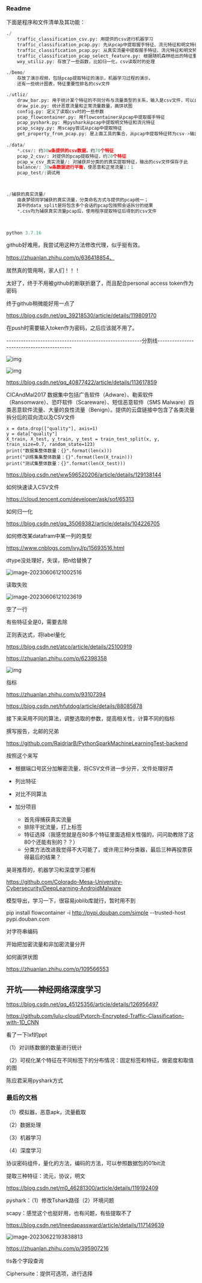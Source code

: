 ### Readme

下面是程序和文件清单及其功能：

```python
./
	traffic_classification_csv.py: 用提供的csv进行机器学习
	traffic_classification_pcap.py: 先从pcap中提取握手特征、流元特征和明文特征到csv，再进行机器学习
    traffic_classification_pcap.py: 从真实流量中提取握手特征、流元特征和明文特征到csv，再进行机器学习
    traffic_classification_pcap_select_feature.py: 根据随机森林给出的特征重要性排名，选取相关性教强的特征作为输入，进行机器学习
	wxy_utiliz.py: 存放了一些函数，比如归一化，csv读取时的处理
        
./Demo/
	存放了演示视频，包括pcap提取特征的演示，机器学习过程的演示，
    还有一些统计图表，特征重要性排名的csv文件

./utliz/
	draw_bar.py: 用于统计某个特征的不同分布与流量类型的关系，输入是csv文件，可以自己选择要统计的特征，最后输出两个字典，其中一个是正常流量在特征不同取值情况下的分布，另一个是恶意的。然后用该数据做柱状图。
	draw_pie.py: 统计恶意流量和正常流量数量，画饼状图
	config.py: 定义了读取csv时的一些参数
	pcap_flowcontainer.py: 用flowcontainer从pcap中提取握手特征
	pcap_pyshark.py: 用pyshark从pcap中提取明文特征和流元特征
	pcap_scapy.py: 用scapy尝试从pcap中提取特征
	get_property_from_pcap.py: 是上面工具的集合，从pcap中提取特征转为csv->输出csv
	
./data/
	*.csv/: 约30w条提供的csv数据，约70个特征
	pcap_2_csv/: 对提供的pcap提取特征，约20个特征
	pcap_w_csv_真实流量/: 对捕获并分类的的真实提取特征，输出的csv文件保存于此
	balance/: 30w条数据进行平衡，使恶意和正常流量1：1
	pcap_test/:调试用



./捕获的真实流量/
	由袁梦硕同学捕获的真实流量，分类命名方式与提供的pcap统一；
	其中的data_split是将包含多个会话的pcap包按照会话拆分的结果
    *.csv均为捕获真实流量pcap后，使用程序提取特征后得到的csv文件
	


python 3.7.16
```

github好难用，我尝试用这种方法修改代理，似乎挺有效。

https://zhuanlan.zhihu.com/p/636418854、

居然真的管用啊，家人们！！！

太好了，终于不用被github的断联折磨了，而且配合personal access token作为密码

终于github稍微能好用一点了

https://blog.csdn.net/qq_39218530/article/details/119809170

在push时需要输入token作为密码，之后应该就不用了。



--------------------------------------------------------分割线------------------------------------------









![img](https://img-blog.csdnimg.cn/img_convert/8639eb29331058cbde8e0b4d90eb715d.png)

![img](https://img-blog.csdnimg.cn/img_convert/eac00d3124b850cf7fbb2f9bd7f02614.png)

https://blog.csdn.net/qq_40877422/article/details/113617859

CICAndMal2017 数据集中包括广告软件（Adware）、勒索软件（Ransomware）、恐吓软件（Scareware）、短信恶意软件（SMS Malware）四类恶意软件流量、大量的良性流量（Benign）。提供的云盘链接中包含了各类流量拆分后的双向流以及CSV文件



```
x = data.drop(["quality"], axis=1)
y = data["quality"]
X_train, X_test, y_train, y_test = train_test_split(x, y, train_size=0.7, random_state=123)
print("数据集整体数量：{}".format(len(x)))
print("训练集集整体数量：{}".format(len(X_train)))
print("测试集整体数量：{}".format(len(X_test)))

```

https://blog.csdn.net/ww596520206/article/details/129138144



如何快速读入CSV文件

https://cloud.tencent.com/developer/ask/sof/65313

如何归一化

https://blog.csdn.net/qq_35069382/article/details/104226705

如何修改某datafram中某一列的类型

https://www.cnblogs.com/ivyJ/p/15693516.html



dtype没处理好，失误，把n给替换了



![image-20230606121002516](C:\Users\Administrator\AppData\Roaming\Typora\typora-user-images\image-20230606121002516.png)

读取失败

![image-20230606121023619](C:\Users\Administrator\AppData\Roaming\Typora\typora-user-images\image-20230606121023619.png)

空了一行



有些特征全是0，需要去除



正则表达式，将label量化

https://blog.csdn.net/atco/article/details/25100919

https://zhuanlan.zhihu.com/p/62398358

![img](https://upload-images.jianshu.io/upload_images/8612260-0e62070ce90a4bb2.png?imageMogr2/auto-orient/strip|imageView2/2/format/webp)



指标

https://zhuanlan.zhihu.com/p/93107394

https://blog.csdn.net/hfutdog/article/details/88085878

接下来采用不同的算法，调整选取的参数，提高相关性，计算不同的指标



撰写报告，北邮的兄弟

https://github.com/RaidriarB/PythonSparkMachineLearningTest-backend

按照这个来写

* 根据端口号区分加解密流量，将CSV文件进一步分开，文件处理好弄
* 列出特征
* 对比不同算法



* 加分项目
  * 首先得捕获真实流量
  * 排除干扰流量，打上标签
  * 特征选择（我感觉就是在80多个特征里面选相关性强的，问问助教除了这80个还能有别的？？）
  * 分类方法改进我觉得不大可能了，或许用三种分类器，最后三种再投票获得最后的结果？



昊哥推荐的，机器学习和深度学习都有

https://github.com/Colorado-Mesa-University-Cybersecurity/DeepLearning-AndroidMalware



模型导出，学习一下，很容易joblib库就行，暂时用不到

pip install flowcontainer -i http://pypi.douban.com/simple --trusted-host pypi.douban.com

对字符串编码





开始把加密流量和非加密流量分开



如何画饼状图

https://zhuanlan.zhihu.com/p/109566553

## 开坑——神经网络深度学习

https://blog.csdn.net/qq_45125356/article/details/126956497

https://github.com/lulu-cloud/Pytorch-Encrypted-Traffic-Classification-with-1D_CNN



看了一下lxf的ppt

（1）对训练数据的数量进行统计

（2）可视化某个特征在不同标签下的分布情况：固定标签和特征，做密度和取值的图



陈应君采用pyshark方式





### 最后的文档

（1）模拟器，恶意apk，流量截取

（2）数据处理

（3）机器学习

（4）深度学习





协议密码组件，量化的方法，编码的方法，可以参照数据包的01bit流

提取三种特征：流元，协议，明文

https://blog.csdn.net/m0_46281300/article/details/119192409

pyshark：（1）修改Tshark路径（2）环境问题

scapy：感觉这个也挺好用，也有问题，有些提取不了

https://blog.csdn.net/Ineedapassward/article/details/117149639



![image-20230622193838813](C:\Users\Administrator\AppData\Roaming\Typora\typora-user-images\image-20230622193838813.png)



https://zhuanlan.zhihu.com/p/395907216

tls各个字段查询

Ciphersuite：提供可选项，进行选择
